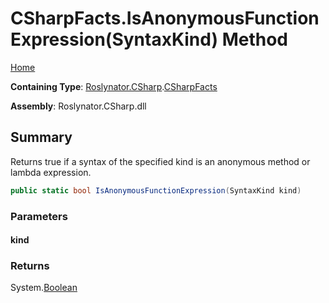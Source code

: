 <a name="_top"></a>

# CSharpFacts\.IsAnonymousFunctionExpression\(SyntaxKind\) Method

[Home](../../../../README.md#_top)

**Containing Type**: [Roslynator.CSharp](../../README.md#_top)\.[CSharpFacts](../README.md#_top)

**Assembly**: Roslynator\.CSharp\.dll

## Summary

Returns true if a syntax of the specified kind is an anonymous method or lambda expression\.

```csharp
public static bool IsAnonymousFunctionExpression(SyntaxKind kind)
```

### Parameters

#### kind

### Returns

System\.[Boolean](https://docs.microsoft.com/en-us/dotnet/api/system.boolean)


